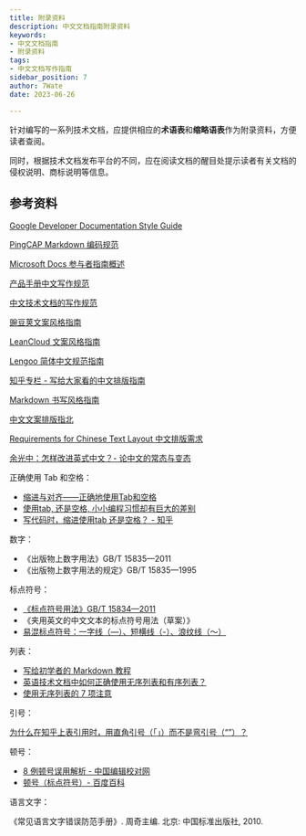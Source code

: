 ```yaml
---
title: 附录资料
description: 中文文档指南附录资料
keywords:
- 中文文档指南
- 附录资料
tags:
- 中文文档写作指南
sidebar_position: 7
author: 7Wate
date: 2023-06-26

---
```


针对编写的一系列技术文档，应提供相应的**术语表**和**缩略语表**作为附录资料，方便读者查阅。

同时，根据技术文档发布平台的不同，应在阅读文档的醒目处提示读者有关文档的侵权说明、商标说明等信息。

## 参考资料

[Google Developer Documentation Style Guide](https://developers.google.cn/style/)

[PingCAP Markdown 编码规范](https://docs.google.com/document/d/1-uZAzoqRJxufkMfF1sBGogv60-NuR0gjqvihGC-Jprc/edit?usp=sharing)

[Microsoft Docs 参与者指南概述](https://docs.microsoft.com/zh-cn/contribute/)

[产品手册中文写作规范](http://wenku.baidu.com/view/23cc1a6527d3240c8447efbf.html)

[中文技术文档的写作规范](https://github.com/ruanyf/document-style-guide)

[豌豆荚文案风格指南](https://docs.google.com/document/d/1R8lMCPf6zCD5KEA8ekZ5knK77iw9J-vJ6vEopPemqZM/edit#heading=h.wwm9rx-11m0cb)

[LeanCloud 文案风格指南](https://open.leancloud.cn/copywriting-style-guide/)

[Lengoo 简体中文规范指南](https://www.lengoo.de/documents/styleguides/lengoo_styleguide_ZH.pdf)

[知乎专栏 - 写给大家看的中文排版指南](https://zhuanlan.zhihu.com/p/20506092?columnSlug=uicircle)

[Markdown 书写风格指南](https://einverne.github.io/markdown-style-guide/zh.html#file-extension)

[中文文案排版指北](https://github.com/sparanoid/chinese-copywriting-guidelines)

[Requirements for Chinese Text Layout 中文排版需求](https://www.w3.org/TR/clreq/#mixed_text_composition_in_vertical_writing_mode)

[余光中：怎样改进英式中文？- 论中文的常态与变态](https://open.leancloud.cn/improve-chinese/)

正确使用 Tab 和空格：

- [缩进与对齐——正确地使用Tab和空格](https://blog.csdn.net/tonywearme/article/details/7061530)
- [使用tab, 还是空格, 小小编程习惯却有巨大的差别](https://juejin.im/post/59e83382f265da4307026141)
- [写代码时，缩进使用tab 还是空格？ - 知乎](https://www.zhihu.com/question/19960028)

数字：

- 《出版物上数字用法》GB/T 15835—2011
- 《出版物上数字用法的规定》GB/T 15835—1995

标点符号：

- [《标点符号用法》GB/T 15834—2011](http://openstd.samr.gov.cn/bzgk/gb/newGbInfo?hcno=22EA6D162E4110E752259661E1A0D0A8)
- 《夹用英文的中文文本的标点符号用法（草案）》
- [易混标点符号：一字线（—）、短横线（-）、浪纹线（～）](https://zhuanlan.zhihu.com/p/87950176)

列表：

- [写给初学者的 Markdown 教程](https://jdhao.github.io/2018/09/21/markdown_tutorial_for_beginners/)
- [英语技术文档中如何正确使用无序列表和有序列表？](https://mp.weixin.qq.com/s/DuEmZLsmpTRpawgPGLPifw)
- [使用无序列表的 7 项注意](http://colachan.com/post/3548)

引号：

[为什么在知乎上表引用时，用直角引号（「」）而不是弯引号（“”）？](https://www.zhihu.com/question/19589668)

顿号：

- [8 例顿号误用解析 - 中国编辑校对网](http://www.bianjiao.net/page139?article_id=149&pagenum=all)
- [顿号（标点符号）- 百度百科](https://baike.baidu.com/item/顿号/998522)

语言文字：

《常见语言文字错误防范手册》. 周奇主编. 北京: 中国标准出版社, 2010.
